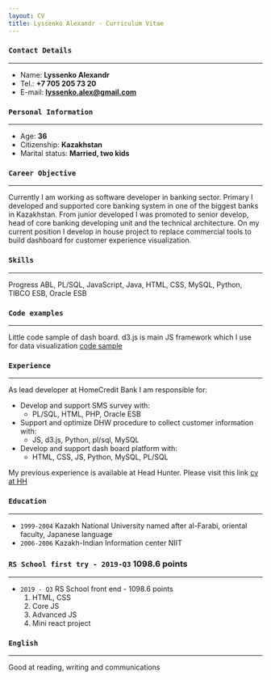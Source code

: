```yaml
---
layout: CV
title: Lyssenko Alexandr - Curriculum Vitae
---
```


### `Contact Details`
___
+ Name: **Lyssenko Alexandr**
+ Tel.: **+7 705 205 73 20**
+ E-mail: **lyssenko.alex@gmail.com**


### `Personal Information`
___
+ Age: **36**
+ Citizenship: **Kazakhstan**
+ Marital status: **Married, two kids**


### `Career Objective`
___
Currently I am working as software developer in banking sector.
Primary I developed and supported core banking system in one of the biggest banks in Kazakhstan.
From junior developed I was promoted to senior develop, head of core banking developing unit and the
technical architecture.
On my current position I develop in house project to replace commercial tools to build dashboard for
customer experience visualization.


### `Skills`
___
Progress ABL, PL/SQL, JavaScript, Java, HTML, CSS, MySQL, Python, TIBCO ESB, Oracle ESB 


### `Code examples`
___
Little code sample of dash board. d3.js is main JS framework which I use for data visualization
[code sample](https://bl.ocks.org/LyssenkoAlex/1317e8dcf3d40f33b341552cf82a10b2)


### `Experience`
___
As lead developer at HomeCredit Bank I am responsible for:
+  Develop and support SMS survey with:
    - PL/SQL, HTML, PHP, Oracle ESB
+ Support and optimize DHW procedure to collect customer information with:
    - JS, d3.js, Python, pl/sql, MySQL
+ Develop and support dash board platform with:
    - HTML, CSS, JS, Python, MySQL, PL/SQL

My previous experience is available at Head Hunter. 
Please visit this link [cv at HH](https://almaty.hh.kz/resume/997d29faff015bdf070039ed1f33554e315347)

### `Education`
___
+ `1999-2004` Kazakh National University named after al-Farabi, oriental faculty, Japanese language
+ `2006-2006` Kazakh-Indian Information center NIIT

### `RS School first try - 2019-Q3` 1098.6 points
___
+ `2019 - Q3` RS School front end - 1098.6 points
    1. HTML, CSS
    2. Core JS
    3. Advanced JS
    4. Mini react project

### `English`
___
Good at reading, writing and communications


<!-- ### Footer
Last updated: September 2019 -->
